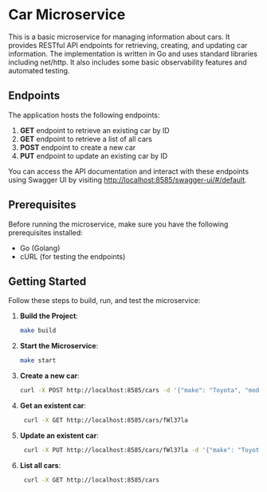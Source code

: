 # Car Microservice

This is a basic microservice for managing information about cars. It provides RESTful API endpoints for retrieving, creating, and updating car information. The implementation is written in Go and uses standard libraries including net/http. It also includes some basic observability features and automated testing.

## Endpoints

The application hosts the following endpoints:

1. **GET** endpoint to retrieve an existing car by ID
2. **GET** endpoint to retrieve a list of all cars
3. **POST** endpoint to create a new car
4. **PUT** endpoint to update an existing car by ID

You can access the API documentation and interact with these endpoints using Swagger UI by visiting [http://localhost:8585/swagger-ui/#/default](http://localhost:8585/swagger-ui/#/default).

## Prerequisites

Before running the microservice, make sure you have the following prerequisites installed:

- Go (Golang)
- cURL (for testing the endpoints)

## Getting Started

Follow these steps to build, run, and test the microservice:

1. **Build the Project**:

   ```bash
   make build

2. **Start the Microservice**:

   ```bash
   make start

3. **Create a new car**:

   ```bash
   curl -X POST http://localhost:8585/cars -d '{"make": "Toyota", "model": "Camry", "package": "SE", "color": "White", "year": 2010, "category": "Sedan", "mileage": 3999, "price": 2899000, "id": "fWl37la"}'

4. **Get an existent car**:

   ```bash
    curl -X GET http://localhost:8585/cars/fWl37la

4. **Update an existent car**:

   ```bash
    curl -X PUT http://localhost:8585/cars/fWl37la -d '{"make": "Toyota", "model": "Camry", "package": "SE", "color": "Gold", "year": 2015, "category": "Sedan", "mileage": 2000, "price": 3899000, "id": "fWl37la"}'

4. **List all cars**:

   ```bash
    curl -X GET http://localhost:8585/cars
